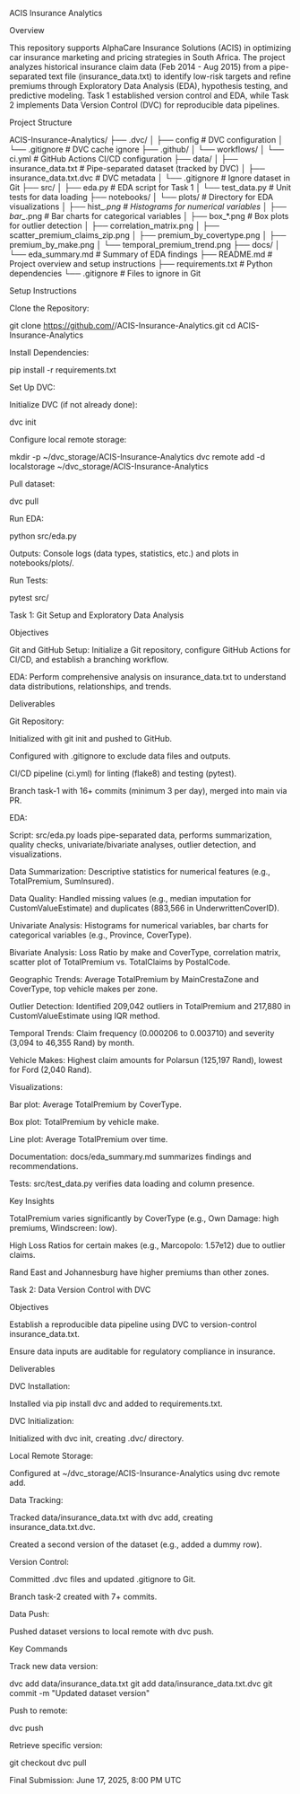 ACIS Insurance Analytics

Overview

This repository supports AlphaCare Insurance Solutions (ACIS) in optimizing car insurance marketing and pricing strategies in South Africa. The project analyzes historical insurance claim data (Feb 2014 - Aug 2015) from a pipe-separated text file (insurance_data.txt) to identify low-risk targets and refine premiums through Exploratory Data Analysis (EDA), hypothesis testing, and predictive modeling. Task 1 established version control and EDA, while Task 2 implements Data Version Control (DVC) for reproducible data pipelines.

Project Structure

ACIS-Insurance-Analytics/
├── .dvc/
│   ├── config                  # DVC configuration
│   └── .gitignore              # DVC cache ignore
├── .github/
│   └── workflows/
│       └── ci.yml              # GitHub Actions CI/CD configuration
├── data/
│   ├── insurance_data.txt      # Pipe-separated dataset (tracked by DVC)
│   ├── insurance_data.txt.dvc  # DVC metadata
│   └── .gitignore              # Ignore dataset in Git
├── src/
│   ├── eda.py                  # EDA script for Task 1
│   └── test_data.py            # Unit tests for data loading
├── notebooks/
│   └── plots/                  # Directory for EDA visualizations
│       ├── hist_*.png          # Histograms for numerical variables
│       ├── bar_*.png           # Bar charts for categorical variables
│       ├── box_*.png           # Box plots for outlier detection
│       ├── correlation_matrix.png
│       ├── scatter_premium_claims_zip.png
│       ├── premium_by_covertype.png
│       ├── premium_by_make.png
│       └── temporal_premium_trend.png
├── docs/
│   └── eda_summary.md          # Summary of EDA findings
├── README.md                   # Project overview and setup instructions
├── requirements.txt            # Python dependencies
└── .gitignore                  # Files to ignore in Git

Setup Instructions





Clone the Repository:

git clone https://github.com/<your-username>/ACIS-Insurance-Analytics.git
cd ACIS-Insurance-Analytics



Install Dependencies:

pip install -r requirements.txt



Set Up DVC:





Initialize DVC (if not already done):

dvc init



Configure local remote storage:

mkdir -p ~/dvc_storage/ACIS-Insurance-Analytics
dvc remote add -d localstorage ~/dvc_storage/ACIS-Insurance-Analytics



Pull dataset:

dvc pull



Run EDA:

python src/eda.py





Outputs: Console logs (data types, statistics, etc.) and plots in notebooks/plots/.



Run Tests:

pytest src/

Task 1: Git Setup and Exploratory Data Analysis

Objectives





Git and GitHub Setup: Initialize a Git repository, configure GitHub Actions for CI/CD, and establish a branching workflow.



EDA: Perform comprehensive analysis on insurance_data.txt to understand data distributions, relationships, and trends.

Deliverables





Git Repository:





Initialized with git init and pushed to GitHub.



Configured with .gitignore to exclude data files and outputs.



CI/CD pipeline (ci.yml) for linting (flake8) and testing (pytest).



Branch task-1 with 16+ commits (minimum 3 per day), merged into main via PR.



EDA:





Script: src/eda.py loads pipe-separated data, performs summarization, quality checks, univariate/bivariate analyses, outlier detection, and visualizations.



Data Summarization: Descriptive statistics for numerical features (e.g., TotalPremium, SumInsured).



Data Quality: Handled missing values (e.g., median imputation for CustomValueEstimate) and duplicates (883,566 in UnderwrittenCoverID).



Univariate Analysis: Histograms for numerical variables, bar charts for categorical variables (e.g., Province, CoverType).



Bivariate Analysis: Loss Ratio by make and CoverType, correlation matrix, scatter plot of TotalPremium vs. TotalClaims by PostalCode.



Geographic Trends: Average TotalPremium by MainCrestaZone and CoverType, top vehicle makes per zone.



Outlier Detection: Identified 209,042 outliers in TotalPremium and 217,880 in CustomValueEstimate using IQR method.



Temporal Trends: Claim frequency (0.000206 to 0.003710) and severity (3,094 to 46,355 Rand) by month.



Vehicle Makes: Highest claim amounts for Polarsun (125,197 Rand), lowest for Ford (2,040 Rand).



Visualizations:





Bar plot: Average TotalPremium by CoverType.



Box plot: TotalPremium by vehicle make.



Line plot: Average TotalPremium over time.



Documentation: docs/eda_summary.md summarizes findings and recommendations.



Tests: src/test_data.py verifies data loading and column presence.

Key Insights





TotalPremium varies significantly by CoverType (e.g., Own Damage: high premiums, Windscreen: low).



High Loss Ratios for certain makes (e.g., Marcopolo: 1.57e12) due to outlier claims.



Rand East and Johannesburg have higher premiums than other zones.

Task 2: Data Version Control with DVC

Objectives





Establish a reproducible data pipeline using DVC to version-control insurance_data.txt.



Ensure data inputs are auditable for regulatory compliance in insurance.

Deliverables





DVC Installation:





Installed via pip install dvc and added to requirements.txt.



DVC Initialization:





Initialized with dvc init, creating .dvc/ directory.



Local Remote Storage:





Configured at ~/dvc_storage/ACIS-Insurance-Analytics using dvc remote add.



Data Tracking:





Tracked data/insurance_data.txt with dvc add, creating insurance_data.txt.dvc.



Created a second version of the dataset (e.g., added a dummy row).



Version Control:





Committed .dvc files and updated .gitignore to Git.



Branch task-2 created with 7+ commits.



Data Push:





Pushed dataset versions to local remote with dvc push.

Key Commands





Track new data version:

dvc add data/insurance_data.txt
git add data/insurance_data.txt.dvc
git commit -m "Updated dataset version"



Push to remote:

dvc push



Retrieve specific version:

git checkout <commit-hash>
dvc pull


Final Submission: June 17, 2025, 8:00 PM UTC